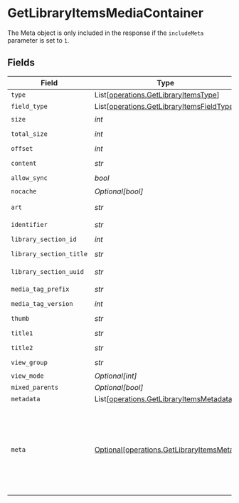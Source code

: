# GetLibraryItemsMediaContainer

The Meta object is only included in the response if the `includeMeta` parameter is set to `1`.



## Fields

| Field                                                                                            | Type                                                                                             | Required                                                                                         | Description                                                                                      | Example                                                                                          |
| ------------------------------------------------------------------------------------------------ | ------------------------------------------------------------------------------------------------ | ------------------------------------------------------------------------------------------------ | ------------------------------------------------------------------------------------------------ | ------------------------------------------------------------------------------------------------ |
| `type`                                                                                           | List[[operations.GetLibraryItemsType](../../models/operations/getlibraryitemstype.md)]           | :heavy_minus_sign:                                                                               | N/A                                                                                              |                                                                                                  |
| `field_type`                                                                                     | List[[operations.GetLibraryItemsFieldType](../../models/operations/getlibraryitemsfieldtype.md)] | :heavy_minus_sign:                                                                               | N/A                                                                                              |                                                                                                  |
| `size`                                                                                           | *int*                                                                                            | :heavy_check_mark:                                                                               | N/A                                                                                              | 70                                                                                               |
| `total_size`                                                                                     | *int*                                                                                            | :heavy_check_mark:                                                                               | N/A                                                                                              | 170                                                                                              |
| `offset`                                                                                         | *int*                                                                                            | :heavy_check_mark:                                                                               | N/A                                                                                              | 0                                                                                                |
| `content`                                                                                        | *str*                                                                                            | :heavy_check_mark:                                                                               | N/A                                                                                              | secondary                                                                                        |
| `allow_sync`                                                                                     | *bool*                                                                                           | :heavy_check_mark:                                                                               | N/A                                                                                              | true                                                                                             |
| `nocache`                                                                                        | *Optional[bool]*                                                                                 | :heavy_minus_sign:                                                                               | N/A                                                                                              | true                                                                                             |
| `art`                                                                                            | *str*                                                                                            | :heavy_check_mark:                                                                               | N/A                                                                                              | /:/resources/movie-fanart.jpg                                                                    |
| `identifier`                                                                                     | *str*                                                                                            | :heavy_check_mark:                                                                               | N/A                                                                                              | com.plexapp.plugins.library                                                                      |
| `library_section_id`                                                                             | *int*                                                                                            | :heavy_check_mark:                                                                               | N/A                                                                                              | 1                                                                                                |
| `library_section_title`                                                                          | *str*                                                                                            | :heavy_check_mark:                                                                               | N/A                                                                                              | Movies                                                                                           |
| `library_section_uuid`                                                                           | *str*                                                                                            | :heavy_check_mark:                                                                               | N/A                                                                                              | 322a231a-b7f7-49f5-920f-14c61199cd30                                                             |
| `media_tag_prefix`                                                                               | *str*                                                                                            | :heavy_check_mark:                                                                               | N/A                                                                                              | /system/bundle/media/flags/                                                                      |
| `media_tag_version`                                                                              | *int*                                                                                            | :heavy_check_mark:                                                                               | N/A                                                                                              | 1701731894                                                                                       |
| `thumb`                                                                                          | *str*                                                                                            | :heavy_check_mark:                                                                               | N/A                                                                                              | /:/resources/movie.png                                                                           |
| `title1`                                                                                         | *str*                                                                                            | :heavy_check_mark:                                                                               | N/A                                                                                              | Movies                                                                                           |
| `title2`                                                                                         | *str*                                                                                            | :heavy_check_mark:                                                                               | N/A                                                                                              | Recently Released                                                                                |
| `view_group`                                                                                     | *str*                                                                                            | :heavy_check_mark:                                                                               | N/A                                                                                              | movie                                                                                            |
| `view_mode`                                                                                      | *Optional[int]*                                                                                  | :heavy_minus_sign:                                                                               | N/A                                                                                              | 65592                                                                                            |
| `mixed_parents`                                                                                  | *Optional[bool]*                                                                                 | :heavy_minus_sign:                                                                               | N/A                                                                                              | true                                                                                             |
| `metadata`                                                                                       | List[[operations.GetLibraryItemsMetadata](../../models/operations/getlibraryitemsmetadata.md)]   | :heavy_minus_sign:                                                                               | N/A                                                                                              |                                                                                                  |
| `meta`                                                                                           | [Optional[operations.GetLibraryItemsMeta]](../../models/operations/getlibraryitemsmeta.md)       | :heavy_minus_sign:                                                                               | The Meta object is only included in the response if the `includeMeta` parameter is set to `1`.<br/> |                                                                                                  |